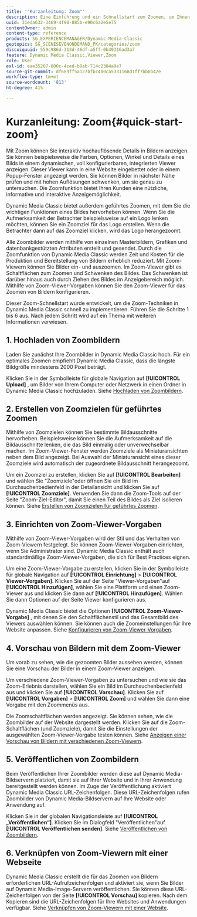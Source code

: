 ```yaml
---
title: '"Kurzanleitung: Zoom"'
description: Eine Einführung und ein Schnellstart zum Zoomen, um Ihnen den schnellen Einstieg zu ermöglichen.
uuid: 31eda632-3469-4f90-885b-e90c6a2e5e75
contentOwner: admin
content-type: reference
products: SG_EXPERIENCEMANAGER/Dynamic-Media-Classic
geptopics: SG_SCENESEVENONDEMAND_PK/categories/zoom
discoiquuid: 559c986d-313d-46df-a5ff-0b49316ad3a7
feature: Dynamic Media Classic,Viewer,Zoom
role: User
exl-id: eae35207-000c-4ced-b9ab-714c2384a9e7
source-git-commit: df689ff5a127bfbc400ca5331168d1ff7bb0b42e
workflow-type: tm+mt
source-wordcount: '813'
ht-degree: 41%

---
```


# Kurzanleitung: Zoom{#quick-start-zoom}

Mit Zoom können Sie interaktiv hochauflösende Details in Bildern anzeigen. Sie können beispielsweise die Farben, Optionen, Winkel und Details eines Bilds in einem dynamischen, voll konfigurierbaren, integrierten Viewer anzeigen. Dieser Viewer kann in eine Website eingebettet oder in einem Popup-Fenster angezeigt werden. Sie können Bilder in nächster Nähe prüfen und mit hohen Auflösungen schwenken, um sie genau zu untersuchen. Die Zoomfunktion bietet Ihren Kunden eine nützliche, informative und interaktive Anzeigemöglichkeit.

Dynamic Media Classic bietet außerdem geführtes Zoomen, mit dem Sie die wichtigen Funktionen eines Bildes hervorheben können. Wenn Sie die Aufmerksamkeit der Betrachter beispielsweise auf ein Logo lenken möchten, können Sie ein Zoomziel für das Logo erstellen. Wenn die Betrachter dann auf das Zoomziel klicken, wird das Logo herangezoomt.

Alle Zoombilder werden mithilfe von einzelnen Masterbildern, Grafiken und datenbankgestützten Attributen erstellt und gesendet. Durch die Zoomfunktion von Dynamic Media Classic werden Zeit und Kosten für die Produktion und Bereitstellung von Bildern erheblich reduziert. Mit Zoom-Viewern können Sie Bilder ein- und auszoomen. Im Zoom-Viewer gibt es Schaltflächen zum Zoomen und Schwenken des Bildes. Das Schwenken ist darüber hinaus auch durch Ziehen des Bildes im Anzeigebereich möglich. Mithilfe von Zoom-Viewer-Vorgaben können Sie den Zoom-Viewer für das Zoomen von Bildern konfigurieren.

Dieser Zoom-Schnellstart wurde entwickelt, um die Zoom-Techniken in Dynamic Media Classic schnell zu implementieren. Führen Sie die Schritte 1 bis 6 aus. Nach jedem Schritt wird auf ein Thema mit weiteren Informationen verwiesen.

## 1. Hochladen von Zoombildern

Laden Sie zunächst Ihre Zoombilder in Dynamic Media Classic hoch. Für ein optimales Zoomen empfiehlt Dynamic Media Classic, dass die längste Bildgröße mindestens 2000 Pixel beträgt.

Klicken Sie in der Symbolleiste für globale Navigation auf **[!UICONTROL Upload]** , um Bilder von Ihrem Computer oder Netzwerk in einen Ordner in Dynamic Media Classic hochzuladen. Siehe [Hochladen von Zoombildern](uploading-zoom-images.md#uploading_zoom_images).

## 2. Erstellen von Zoomzielen für geführtes Zoomen

Mithilfe von Zoomzielen können Sie bestimmte Bildausschnitte hervorheben. Beispielsweise können Sie die Aufmerksamkeit auf die Bildausschnitte lenken, die das Bild einmalig oder unverwechselbar machen. Im Zoom-Viewer-Fenster werden Zoomziele als Miniaturansichten neben dem Bild angezeigt. Bei Auswahl der Miniaturansicht eines dieser Zoomziele wird automatisch der zugeordnete Bildausschnitt herangezoomt.

Um ein Zoomziel zu erstellen, klicken Sie auf **[!UICONTROL Bearbeiten]** und wählen Sie &quot;Zoomziele&quot;oder öffnen Sie ein Bild im Durchsuchenbedienfeld in der Detailansicht und klicken Sie auf **[!UICONTROL Zoomziele]**. Verwenden Sie dann die Zoom-Tools auf der Seite &quot;Zoom-Ziel-Editor&quot;, damit Sie einen Teil des Bildes als Ziel isolieren können. Siehe [Erstellen von Zoomzielen für geführtes Zoomen](creating-zoom-targets-guided-zoom.md#creating_zoom_targets_for_guided_zoom).

## 3. Einrichten von Zoom-Viewer-Vorgaben

Mithilfe von Zoom-Viewer-Vorgaben wird der Stil und das Verhalten von Zoom-Viewern festgelegt. Sie können Zoom-Viewer-Vorgaben einrichten, wenn Sie Administrator sind. Dynamic Media Classic enthält auch standardmäßige Zoom-Viewer-Vorgaben, die sich für Best Practices eignen.

Um eine Zoom-Viewer-Vorgabe zu erstellen, klicken Sie in der Symbolleiste für globale Navigation auf **[!UICONTROL Einrichtung]** > **[!UICONTROL Viewer-Vorgaben]**. Klicken Sie auf der Seite &quot;Viewer-Vorgaben&quot;auf **[!UICONTROL Hinzufügen]**, wählen Sie eine Plattform und einen Zoom-Viewer aus und klicken Sie dann auf **[!UICONTROL Hinzufügen]**. Wählen Sie dann Optionen auf der Seite Viewer konfigurieren aus.

Dynamic Media Classic bietet die Optionen **[!UICONTROL Zoom-Viewer-Vorgabe]** , mit denen Sie den Schaltflächenstil und das Gesamtbild des Viewers auswählen können. Sie können auch die Zoomeinstellungen für Ihre Website anpassen. Siehe [Konfigurieren von Zoom-Viewer-Vorgaben](setting-zoom-viewer-presets.md#setting_up_zoom_viewer_presets).

## 4. Vorschau von Bildern mit dem Zoom-Viewer

Um vorab zu sehen, wie die gezoomten Bilder aussehen werden, können Sie eine Vorschau der Bilder in einem Zoom-Viewer anzeigen.

Um verschiedene Zoom-Viewer-Vorgaben zu untersuchen und wie sie das Zoom-Erlebnis darstellen, wählen Sie ein Bild im Durchsuchenbedienfeld aus und klicken Sie auf **[!UICONTROL Vorschau]**. Klicken Sie auf **[!UICONTROL Vorgaben]** > **[!UICONTROL Zoom]** und wählen Sie dann eine Vorgabe mit den Zoommenüs aus.

Die Zoomschaltflächen werden angezeigt. Sie können sehen, wie die Zoombilder auf der Website dargestellt werden. Klicken Sie auf die Zoom-Schaltflächen (und Zoomziele), damit Sie die Einstellungen der ausgewählten Zoom-Viewer-Vorgabe testen können. Siehe [Anzeigen einer Vorschau von Bildern mit verschiedenen Zoom-Viewern](previewing-image-assets-different-zoom.md#previewing_image_assets_with_different_zoom_viewers).

## 5. Veröffentlichen von Zoombildern

Beim Veröffentlichen Ihrer Zoombilder werden diese auf Dynamic Media-Bildservern platziert, damit sie auf Ihrer Website und in Ihrer Anwendung bereitgestellt werden können. Im Zuge der Veröffentlichung aktiviert Dynamic Media Classic URL-Zeichenfolgen. Diese URL-Zeichenfolgen rufen Zoombilder von Dynamic Media-Bildservern auf Ihre Website oder Anwendung auf.

Klicken Sie in der globalen Navigationsleiste auf **[!UICONTROL „Veröffentlichen“]**. Klicken Sie im Dialogfeld &quot;Veröffentlichen&quot;auf **[!UICONTROL Veröffentlichen senden]**. Siehe [Veröffentlichen von Zoombildern](publishing-zoom-images.md#publishing_zoom_images).

## 6. Verknüpfen von Zoom-Viewern mit einer Webseite

Dynamic Media Classic erstellt die für das Zoomen von Bildern erforderlichen URL-Aufrufzeichenfolgen und aktiviert sie, wenn Sie Bilder auf Dynamic Media-Image-Servern veröffentlichen. Sie können diese URL-Zeichenfolgen von der Seite **[!UICONTROL Vorschau]** kopieren. Nach dem Kopieren sind die URL-Zeichenfolgen für Ihre Websites und Anwendungen verfügbar. Siehe [Verknüpfen von Zoom-Viewern mit einer Website](linking-zoom-viewers-web-pages.md#linking_zoom_viewers_to_your_web_pages).
